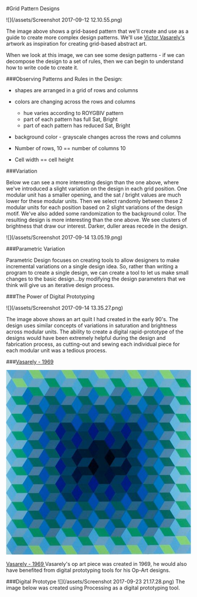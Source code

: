 #Grid Pattern Designs

![](/assets/Screenshot 2017-09-12 12.10.55.png)

The image above shows a grid-based pattern that we'll create and use as a guide to create more complex design patterns.
We'll use [Victor Vasarely's](https://kdoore.gitbooks.io/cs1335/content/vasarely.html) artwork as inspiration for creating grid-based abstract art.

When we look at this image, we can see some design patterns - if we can decompose the design to a set of rules, then we can begin to understand how to write code to create it.

###Observing Patterns and Rules in the Design: 

- shapes are arranged in a grid of rows and columns
- colors are changing across the rows and columns
    - hue varies according to ROYGBIV pattern
    - part of each pattern has full Sat, Bright
    - part of each pattern has reduced Sat, Bright
    
- background color - grayscale changes across the rows and columns

- Number of rows, 10 == number of columns 10
- Cell width == cell height

###Variation

Below we can see a more interesting design than the one above, where we've introduced a slight variation on the design in each grid position.  One modular unit has a smaller opening, and the sat / bright values are much lower for these modular units. Then we select randomly between these 2 modular units for each position based on 2 slight variations of the design motif. We've also added some randomization to the background color.  The resulting design is more interesting than the one above.  We see clusters of brightness that draw our interest.  Darker, duller areas recede in the design.


![](/assets/Screenshot 2017-09-14 13.05.19.png)

###Parametric Variation

Parametric Design focuses on creating tools to allow designers to make incremental variations on a single design idea. So, rather than writing a program to create a single design, we can create a tool to let us make small changes to the basic design...by modifying the design parameters that we think will give us an iterative design process. 

###The Power of Digital Prototyping

![](/assets/Screenshot 2017-09-14 13.35.27.png)

The image above shows an art quilt I had created in the early 90's. The design uses similar concepts of variations in saturation and brightness across modular units.  The ability to create a digital rapid-prototype of the designs would have been extremely helpful during the design and fabrication process, as cutting-out and sewing each individual piece for each modular unit was a tedious process. 

###[Vasarely - 1969 ](http://ncartmuseum.org/art/detail/ion) 

![](/assets/6fe73513013035befd149054d160506c.jpg)

[Vasarely - 1969 ](http://ncartmuseum.org/art/detail/ion) 
Vasarely's op art piece was created in 1969, he would also have benefited from digital prototyping tools for his Op-Art designs. 

###Digital Prototype 
![](/assets/Screenshot 2017-09-23 21.17.28.png)
The image below was created using Processing as a digital prototyping tool.  
